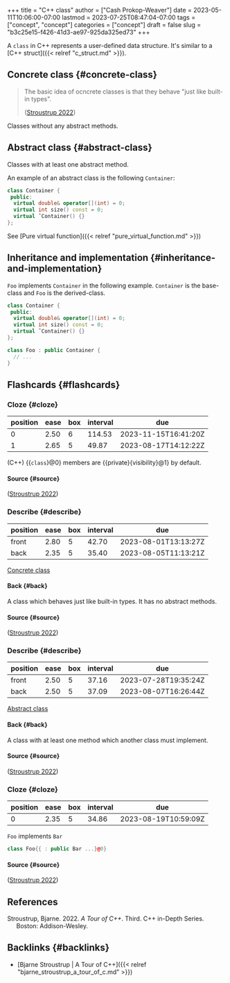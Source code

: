 +++
title = "C++ class"
author = ["Cash Prokop-Weaver"]
date = 2023-05-11T10:06:00-07:00
lastmod = 2023-07-25T08:47:04-07:00
tags = ["concept", "concept"]
categories = ["concept"]
draft = false
slug = "b3c25e15-f426-41d3-ae97-925da325ed73"
+++

A `class` in C++ represents a user-defined data structure. It's similar to a [C++ struct]({{< relref "c_struct.md" >}}).


## Concrete class {#concrete-class}

> The basic idea of ocncrete classes is that they behave "just like built-in types".
>
> (<a href="#citeproc_bib_item_1">Stroustrup 2022</a>)

Classes without any abstract methods.


## Abstract class {#abstract-class}

Classes with at least one abstract method.

An example of an abstract class is the following `Container`:

```C++
class Container {
 public:
  virtual double& operator[](int) = 0;
  virtual int size() const = 0;
  virtual ˜Container() {}
};
```

See [Pure virtual function]({{< relref "pure_virtual_function.md" >}})


## Inheritance and implementation {#inheritance-and-implementation}

`Foo` implements `Container` in the following example. `Container` is the base-class and `Foo` is the derived-class.

```C++
class Container {
 public:
  virtual double& operator[](int) = 0;
  virtual int size() const = 0;
  virtual ˜Container() {}
};

class Foo : public Container {
  // ...
}
```


## Flashcards {#flashcards}


### Cloze {#cloze}

| position | ease | box | interval | due                  |
|----------|------|-----|----------|----------------------|
| 0        | 2.50 | 6   | 114.53   | 2023-11-15T16:41:20Z |
| 1        | 2.65 | 5   | 49.87    | 2023-08-17T14:12:22Z |

(C++) {{`class`}@0} members are {{private}{visibility}@1} by default.


#### Source {#source}

(<a href="#citeproc_bib_item_1">Stroustrup 2022</a>)


### Describe {#describe}

| position | ease | box | interval | due                  |
|----------|------|-----|----------|----------------------|
| front    | 2.80 | 5   | 42.70    | 2023-08-01T13:13:27Z |
| back     | 2.35 | 5   | 35.40    | 2023-08-05T11:13:21Z |

[Concrete class](#concrete-class)


#### Back {#back}

A class which behaves just like built-in types. It has no abstract methods.


#### Source {#source}

(<a href="#citeproc_bib_item_1">Stroustrup 2022</a>)


### Describe {#describe}

| position | ease | box | interval | due                  |
|----------|------|-----|----------|----------------------|
| front    | 2.50 | 5   | 37.16    | 2023-07-28T19:35:24Z |
| back     | 2.50 | 5   | 37.09    | 2023-08-07T16:26:44Z |

[Abstract class](#abstract-class)


#### Back {#back}

A class with at least one method which another class must implement.


#### Source {#source}

(<a href="#citeproc_bib_item_1">Stroustrup 2022</a>)


### Cloze {#cloze}

| position | ease | box | interval | due                  |
|----------|------|-----|----------|----------------------|
| 0        | 2.35 | 5   | 34.86    | 2023-08-19T10:59:09Z |

`Foo` implements `Bar`

```C++
class Foo{{ : public Bar ...}@0}
```


#### Source {#source}

(<a href="#citeproc_bib_item_1">Stroustrup 2022</a>)

## References

<style>.csl-entry{text-indent: -1.5em; margin-left: 1.5em;}</style><div class="csl-bib-body">
  <div class="csl-entry"><a id="citeproc_bib_item_1"></a>Stroustrup, Bjarne. 2022. <i>A Tour of C++</i>. Third. C++ in-Depth Series. Boston: Addison-Wesley.</div>
</div>


## Backlinks {#backlinks}

-   [Bjarne Stroustrup | A Tour of C++]({{< relref "bjarne_stroustrup_a_tour_of_c.md" >}})

